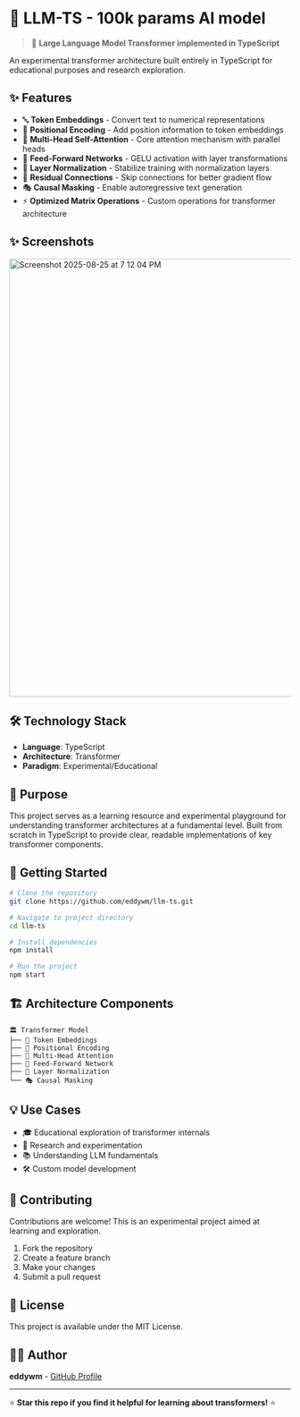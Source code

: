 # 🧠 LLM-TS - 100k params AI model

> 🚀 **Large Language Model Transformer implemented in TypeScript**

An experimental transformer architecture built entirely in TypeScript for educational purposes and research exploration.

## ✨ Features

- 🔤 **Token Embeddings** - Convert text to numerical representations
- 📍 **Positional Encoding** - Add position information to token embeddings
- 🎯 **Multi-Head Self-Attention** - Core attention mechanism with parallel heads
- 🔄 **Feed-Forward Networks** - GELU activation with layer transformations
- 🔧 **Layer Normalization** - Stabilize training with normalization layers
- 🔗 **Residual Connections** - Skip connections for better gradient flow
- 🎭 **Causal Masking** - Enable autoregressive text generation
- ⚡ **Optimized Matrix Operations** - Custom operations for transformer architecture

## ✨ Screenshots

<img width="676" height="783" alt="Screenshot 2025-08-25 at 7 12 04 PM" src="https://github.com/user-attachments/assets/d06001aa-76e8-4f48-bab2-17ceda5c2603" />


## 🛠️ Technology Stack

- **Language**: TypeScript
- **Architecture**: Transformer
- **Paradigm**: Experimental/Educational

## 🎯 Purpose

This project serves as a learning resource and experimental playground for understanding transformer architectures at a fundamental level. Built from scratch in TypeScript to provide clear, readable implementations of key transformer components.

## 🚀 Getting Started

```bash
# Clone the repository
git clone https://github.com/eddywm/llm-ts.git

# Navigate to project directory
cd llm-ts

# Install dependencies
npm install

# Run the project
npm start
```

## 🏗️ Architecture Components

```
🏛️ Transformer Model
├── 📝 Token Embeddings
├── 📍 Positional Encoding
├── 🎯 Multi-Head Attention
├── 🔄 Feed-Forward Network
├── 🔧 Layer Normalization
└── 🎭 Causal Masking
```

## 💡 Use Cases

- 🎓 Educational exploration of transformer internals
- 🔬 Research and experimentation
- 📚 Understanding LLM fundamentals
- 🛠️ Custom model development

## 🤝 Contributing

Contributions are welcome! This is an experimental project aimed at learning and exploration.

1. Fork the repository
2. Create a feature branch
3. Make your changes
4. Submit a pull request

## 📄 License

This project is available under the MIT License.

## 🙋‍♂️ Author

**eddywm** - [GitHub Profile](https://github.com/eddywm)

---

⭐ **Star this repo if you find it helpful for learning about transformers!** ⭐
